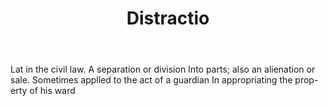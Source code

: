 ---
title: Distractio
letter: D
permalink: "/definitions/bld-distractio.html"
body: Lat in the civil law. A separation or division Into parts; also an alienation
  or sale. Sometimes applled to the act of a guardian In appropriating the prop-erty
  of his ward
published_at: '2018-07-07'
source: Black's Law Dictionary 2nd Ed (1910)
layout: post
---